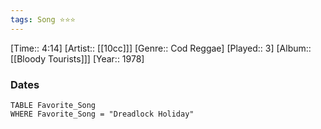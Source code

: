 ```yaml
---
tags: Song ⭐⭐⭐ 
---
```

[Time:: 4:14]
[Artist:: [[10cc]]]
[Genre:: Cod Reggae]
[Played:: 3]
[Album:: [[Bloody Tourists]]]
[Year:: 1978]
### Dates
````dataview
TABLE Favorite_Song
WHERE Favorite_Song = "Dreadlock Holiday"
````